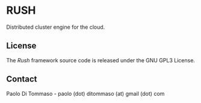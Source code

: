 RUSH
====

Distributed cluster engine for the cloud.


License
-------

The *Rush* framework source code is released under the GNU GPL3 License.

Contact
-------
Paolo Di Tommaso - paolo (dot) ditommaso (at) gmail (dot) com